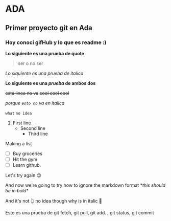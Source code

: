 # ADA

## Primer proyecto git en Ada

### Hoy conoci gifHub y lo que es readme :)


**Lo siguiente es una prueba de quote**
> ser o no ser

*Lo siquiente es una prueba de italica*

**Lo siguiente es una _prueba_ de ambos dos**

~~esta linea no va~~
~~cool cool cool~~

*porque `esto no` va en italica*

```what```
```no idea```

1. First line
   - Second line
     - Third line
     
Making a list
- [ ] Buy groceries
- [ ] Hit the gym
- [ ] Learn github.

Let's try again :wink:

And now we're going to try how to ignore the markdown format
\**this should be in bold** 

And it's not :point_up_2: no idea though why is in italic :grimacing:

Esto es una prueba de git fetch, git pull, git add. , git status, git commit
